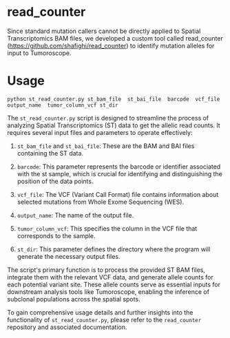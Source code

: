 # read_counter

Since standard mutation callers cannot be directly applied to Spatial Transcriptomics BAM files, we developed a custom tool called read_counter (https://github.com/shafighi/read_counter) to identify mutation alleles for input to Tumoroscope.  


# Usage 

```python st_read_counter.py st_bam_file  st_bai_file  barcode  vcf_file  output_name  tumor_column_vcf st_dir```

The `st_read_counter.py` script is designed to streamline the process of analyzing Spatial Transcriptomics (ST) data to get the allelic read counts. It requires several input files and parameters to operate effectively:

1. `st_bam_file` and `st_bai_file`: These are the BAM and BAI files containing the ST data.

2. `barcode`: This parameter represents the barcode or identifier associated with the st sample, which is crucial for identifying and distinguishing the position of the data points.

3. `vcf_file`: The VCF (Variant Call Format) file contains information about selected mutations from Whole Exome Sequencing (WES). 

4. `output_name`: The name of the output file.

5. `tumor_column_vcf`: This specifies the column in the VCF file that corresponds to the sample.

6. `st_dir`: This parameter defines the directory where the program will generate the necessary output files.

The script's primary function is to process the provided ST BAM files, integrate them with the relevant VCF data, and generate allele counts for each potential variant site. These allele counts serve as essential inputs for downstream analysis tools like Tumoroscope, enabling the inference of subclonal populations across the spatial spots.

To gain comprehensive usage details and further insights into the functionality of `st_read_counter.py`, please refer to the `read_counter` repository and associated documentation.
